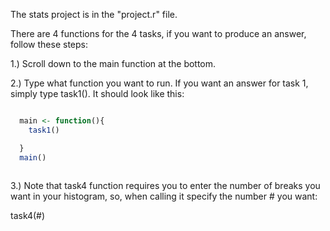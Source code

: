 The stats project is in the "project.r" file.

There are 4 functions for the 4 tasks, if you want to produce an answer, follow these steps:

1.) Scroll down to the main function at the bottom.

2.) Type what function you want to run. If you want an answer for task 1, simply type task1(). It should look like this:

```R

  main <- function(){
    task1()

  }
  main()
  
```


      
     
    
3.) Note that task4 function requires you to enter the number of breaks you want in your histogram, so, when calling it specify the number # you want:

task4(#)

